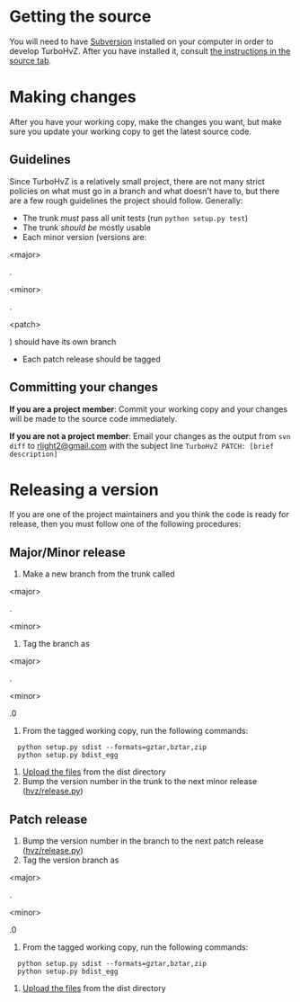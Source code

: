 # Getting the source #

You will need to have [Subversion](http://subversion.tigris.org/) installed on your computer in order to develop TurboHvZ.  After you have installed it, consult [the instructions in the source tab](http://code.google.com/p/turbohvz/source/checkout).

# Making changes #

After you have your working copy, make the changes you want, but make sure you update your working copy to get the latest source code.

## Guidelines ##

Since TurboHvZ is a relatively small project, there are not many strict policies on what must go in a branch and what doesn't have to, but there are a few rough guidelines the project should follow.  Generally:

  * The trunk _must_ pass all unit tests (run ` python setup.py test `)
  * The trunk _should be_ mostly usable
  * Each minor version (versions are: 

&lt;major&gt;

.

&lt;minor&gt;

.

&lt;patch&gt;

) should have its own branch
  * Each patch release should be tagged

## Committing your changes ##

**If you are a project member**: Commit your working copy and your changes will be made to the source code immediately.

**If you are not a project member**: Email your changes as the output from ` svn diff ` to [rlight2@gmail.com](mailto:rlight2@gmail.com) with the subject line ` TurboHvZ PATCH: [brief description] `

# Releasing a version #

If you are one of the project maintainers and you think the code is ready for release, then you must follow one of the following procedures:

## Major/Minor release ##

  1. Make a new branch from the trunk called 

&lt;major&gt;

.

&lt;minor&gt;


  1. Tag the branch as 

&lt;major&gt;

.

&lt;minor&gt;

.0
  1. From the tagged working copy, run the following commands:
```
  python setup.py sdist --formats=gztar,bztar,zip
  python setup.py bdist_egg
```
  1. [Upload the files](http://code.google.com/p/turbohvz/downloads/entry) from the dist directory
  1. Bump the version number in the trunk to the next minor release ([hvz/release.py](http://turbohvz.googlecode.com/svn/trunk/hvz/release.py))

## Patch release ##

  1. Bump the version number in the branch to the next patch release ([hvz/release.py](http://turbohvz.googlecode.com/svn/trunk/hvz/release.py))
  1. Tag the version branch as 

&lt;major&gt;

.

&lt;minor&gt;

.0
  1. From the tagged working copy, run the following commands:
```
  python setup.py sdist --formats=gztar,bztar,zip
  python setup.py bdist_egg
```
  1. [Upload the files](http://code.google.com/p/turbohvz/downloads/entry) from the dist directory